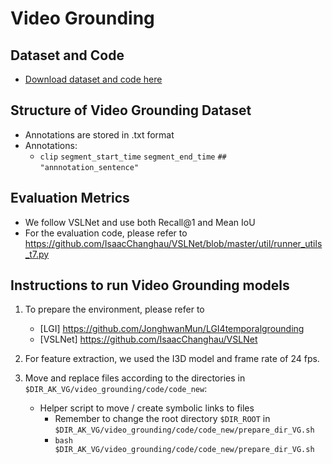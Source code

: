 # Video Grounding

## Dataset and Code
* [Download dataset and code here](https://forms.office.com/r/WCtC0FRWpA)

## Structure of Video Grounding Dataset
* Annotations are stored in .txt format 
* Annotations:
    * `clip` `segment_start_time` `segment_end_time` `##` `"annnotation_sentence"`

## Evaluation Metrics
* We follow VSLNet and use both Recall@1 and Mean IoU
* For the evaluation code, please refer to <https://github.com/IsaacChanghau/VSLNet/blob/master/util/runner_utils_t7.py>


## Instructions to run Video Grounding models
1. To prepare the environment, please refer to 
    * [LGI] <https://github.com/JonghwanMun/LGI4temporalgrounding>
    * [VSLNet] <https://github.com/IsaacChanghau/VSLNet>

2. For feature extraction, we used the I3D model and frame rate of 24 fps.

3. Move and replace files according to the directories in `$DIR_AK_VG/video_grounding/code/code_new`:
    * Helper script to move / create symbolic links to files
        * Remember to change the root directory `$DIR_ROOT` in `$DIR_AK_VG/video_grounding/code/code_new/prepare_dir_VG.sh`
        * `bash $DIR_AK_VG/video_grounding/code/code_new/prepare_dir_VG.sh`
